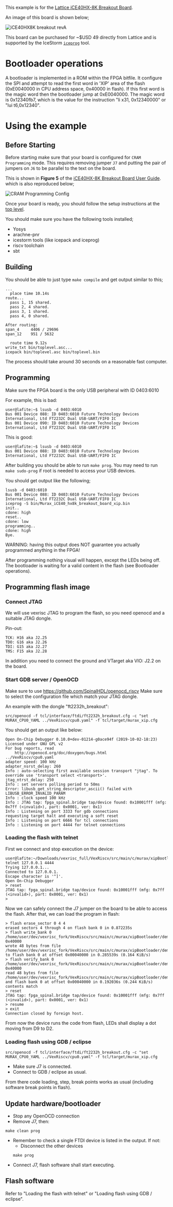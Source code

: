 This example is for the
[Lattice iCE40HX-8K Breakout Board](http://www.latticesemi.com/Products/DevelopmentBoardsAndKits/iCE40HX8KBreakoutBoard.aspx).

An image of this board is shown below;

![`iCE40HX8K breakout revA`](img/iCE40HX8K-breakout-revA.png)

This board can be purchased for ~$USD 49 directly from Lattice and is supported
by the IceStorm
[`iceprog`](https://github.com/cliffordwolf/icestorm/tree/master/iceprog) tool.

# Bootloader operations

A bootloader is implemented in a ROM within the FPGA bitfile. It configure the SPI and attempt to read the first word in 'XIP' area of the flash (0xE0040000 in CPU address space, 0x40000 in flash). If this first word is the magic word
then the bootloader jump at 0xE0040000.
The magic word is 0x12340fb7, which is the value for the instruction "li x31, 0x12340000" or "lui t6,0x12340".

# Using the example

## Before Starting

Before starting make sure that your board is configured for `CRAM Programming`
mode. This requires removing jumper `J7` and putting the pair of jumpers on
`J6` to be parallel to the text on the board.

This is shown in **Figure 5** of the
[iCE40HX-8K Breakout Board User Guide](http://www.latticesemi.com/view_document?document_id=50373).
which is also reproduced below;

![CRAM Programming Config](img/cram-programming-config.png)

Once your board is ready, you should follow the setup instructions at the
[top level](../../../README.md).

You should make sure you have the following tools installed;
 * Yosys
 * arachne-pnr
 * icestorm tools (like icepack and iceprog)
 * riscv toolchain
 * sbt

## Building

You should be able to just type `make compile` and get output similar to this;
```
...
  place time 10.14s
route...
  pass 1, 15 shared.
  pass 2, 4 shared.
  pass 3, 1 shared.
  pass 4, 0 shared.

After routing:
span_4     4406 / 29696
span_12    951 / 5632

  route time 9.12s
write_txt bin/toplevel.asc...
icepack bin/toplevel.asc bin/toplevel.bin
```

The process should take around 30 seconds on a reasonable fast computer.

## Programming

Make sure the FPGA board is the only USB peripheral with ID 0403:6010

For example, this is bad:
```
user@lafite:~$ lsusb -d 0403:6010
Bus 001 Device 088: ID 0403:6010 Future Technology Devices International, Ltd FT2232C Dual USB-UART/FIFO IC
Bus 001 Device 090: ID 0403:6010 Future Technology Devices International, Ltd FT2232C Dual USB-UART/FIFO IC
```
This is good:
```
user@lafite:~$ lsusb -d 0403:6010
Bus 001 Device 088: ID 0403:6010 Future Technology Devices International, Ltd FT2232C Dual USB-UART/FIFO IC
```


After building you should be able to run `make prog`. You may need to run `make
sudo-prog` if root is needed to access your USB devices.

You should get output like the following;
```
lsusb -d 0403:6010
Bus 001 Device 088: ID 0403:6010 Future Technology Devices International, Ltd FT2232C Dual USB-UART/FIFO IC
iceprog -S bin/Murax_iCE40_hx8k_breakout_board_xip.bin
init..
cdone: high
reset..
cdone: low
programming..
cdone: high
Bye.
```

WARNING: having this output does NOT guarantee you actually programmed anything in the FPGA!

After programming nothing visual will happen, except the LEDs being off.
The bootloader is waiting for a valid content in the flash (see Bootloader operations).

## Programming flash image

### Connect JTAG

We will use vexrisc JTAG to program the flash, so you need openocd and a
suitable JTAG dongle.

Pin-out:
```
TCK: H16 aka J2.25
TDO: G16 aka J2.26
TDI: G15 aka J2.27
TMS: F15 aka J2.28
```
In addition you need to connect the ground and VTarget aka VIO: J2.2 on the
board.

### Start GDB server / OpenOCD
Make sure to use https://github.com/SpinalHDL/openocd_riscv
Make sure to select the configuration file which match your JTAG dongle.

An example with the dongle "ft2232h_breakout":
```
src/openocd -f tcl/interface/ftdi/ft2232h_breakout.cfg -c "set MURAX_CPU0_YAML ../VexRiscv/cpu0.yaml" -f tcl/target/murax_xip.cfg
```

You should get an output like below:
```
Open On-Chip Debugger 0.10.0+dev-01214-g0ace94f (2019-10-02-18:23)
Licensed under GNU GPL v2
For bug reports, read
	http://openocd.org/doc/doxygen/bugs.html
../VexRiscv/cpu0.yaml
adapter speed: 100 kHz
adapter_nsrst_delay: 260
Info : auto-selecting first available session transport "jtag". To override use 'transport select <transport>'.
jtag_ntrst_delay: 250
Info : set servers polling period to 50ms
Error: libusb_get_string_descriptor_ascii() failed with LIBUSB_ERROR_INVALID_PARAM
Info : clock speed 100 kHz
Info : JTAG tap: fpga_spinal.bridge tap/device found: 0x10001fff (mfg: 0x7ff (<invalid>), part: 0x0001, ver: 0x1)
Info : Listening on port 3333 for gdb connections
requesting target halt and executing a soft reset
Info : Listening on port 6666 for tcl connections
Info : Listening on port 4444 for telnet connections
```

### Loading the flash with telnet

First we connect and stop execution on the device:
```
user@lafite:~/Downloads/vexrisc_full/VexRiscv/src/main/c/murax/xipBootloader$ telnet 127.0.0.1 4444
Trying 127.0.0.1...
Connected to 127.0.0.1.
Escape character is '^]'.
Open On-Chip Debugger
> reset
JTAG tap: fpga_spinal.bridge tap/device found: 0x10001fff (mfg: 0x7ff (<invalid>), part: 0x0001, ver: 0x1)
>
```

Now we can safely connect the J7 jumper on the board to be able to access the flash.
After that, we can load the program in flash:
```
> flash erase_sector 0 4 4
erased sectors 4 through 4 on flash bank 0 in 0.872235s
> flash write_bank 0 /home/user/dev/vexrisc_fork/VexRiscv/src/main/c/murax/xipBootloader/demo_xip.bin 0x40000              
wrote 48 bytes from file /home/user/dev/vexrisc_fork/VexRiscv/src/main/c/murax/xipBootloader/demo_xip.bin to flash bank 0 at offset 0x00040000 in 0.285539s (0.164 KiB/s)
> flash verify_bank 0 /home/user/dev/vexrisc_fork/VexRiscv/src/main/c/murax/xipBootloader/demo_xip.bin 0x40000
read 48 bytes from file /home/user/dev/vexrisc_fork/VexRiscv/src/main/c/murax/xipBootloader/demo_xip.bin and flash bank 0 at offset 0x00040000 in 0.192036s (0.244 KiB/s)
contents match
> reset
JTAG tap: fpga_spinal.bridge tap/device found: 0x10001fff (mfg: 0x7ff (<invalid>), part: 0x0001, ver: 0x1)
> resume
> exit
Connection closed by foreign host.
```

From now the device runs the code from flash, LEDs shall display a dot moving from D9 to D2.

### Loading flash using GDB / eclipse
```
src/openocd -f tcl/interface/ftdi/ft2232h_breakout.cfg -c "set MURAX_CPU0_YAML ../VexRiscv/cpu0.yaml" -f tcl/target/murax_xip.cfg
```
- Make sure J7 is connected.
- Connect to GDB / eclipse as usual.

From there code loading, step, break points works as usual (including software break points in flash).

## Update hardware/bootloader

- Stop any OpenOCD connection
- Remove J7, then:
```
make clean prog
```
- Remember to check a single FTDI device is listed in the output. If not:
    - Disconnect the other devices
    ```
    make prog
    ```
- Connect J7, flash software shall start executing.

## Flash software
Refer to "Loading the flash with telnet" or "Loading flash using GDB / eclipse".
